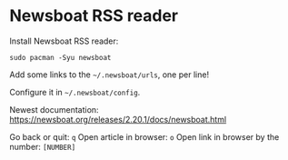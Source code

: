# Newsboat RSS reader

Install Newsboat RSS reader:
```
sudo pacman -Syu newsboat
```

Add some links to the `~/.newsboat/urls`, one per line!

Configure it in `~/.newsboat/config`.

Newest documentation:
<https://newsboat.org/releases/2.20.1/docs/newsboat.html>

Go back or quit: `q`
Open article in browser: `o`
Open link in browser by the number: `[NUMBER]`


